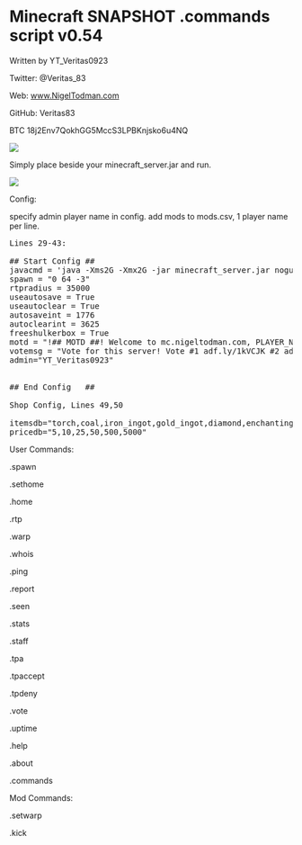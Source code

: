 # Minecraft SNAPSHOT .commands script v0.54

Written by YT_Veritas0923             

Twitter: @Veritas_83                  

Web: www.NigelTodman.com              

GitHub: Veritas83                     

BTC 18j2Env7QokhGG5MccS3LPBKnjsko6u4NQ

<img src="https://i.gyazo.com/0ded8799db3daea0f35115225b55a66d.png">


Simply place beside your minecraft_server.jar and run.

<img src="https://i.gyazo.com/574ad295a1a3fec5fe9ae6833f3ead1d.png">

Config:

specify admin player name in config. add mods to mods.csv, 1 player name per line.

<pre>
Lines 29-43:

## Start Config ##
javacmd = 'java -Xms2G -Xmx2G -jar minecraft_server.jar nogui' # Java command line to start Minecraft Server jar, Must use nogui
spawn = "0 64 -3"   																					 # WorldSpawn Coordinates
rtpradius = 35000  																						 # Random Teleport radius (-35000,35000)
useautosave = True 																						 # Use Autosave?
useautoclear = True 																					 # Use Autoclear?
autosaveint = 1776																					   # Autosave Interval in seconds
autoclearint = 3625																					   # Autoclear Interval in seconds
freeshulkerbox = True																					 # Gives new players a shulker box on their first connect
motd = "!## MOTD ##! Welcome to mc.nigeltodman.com, PLAYER_NAME! See our custom commands and their usage with '.help' * April Gamerules: limitedCrafting:Off keepInventory:On mobGriefing:Off Difficulty:Hard"
votemsg = "Vote for this server! Vote #1 adf.ly/1kVCJK #2 adf.ly/1kVCLs #3 adf.ly/1g4VYV"
admin="YT_Veritas0923"
																					   									 # Message of the Day notes:
																					   									 # PLAYER_NAME is replaced with connecting player.
## End Config   ##												   									 # 'Welcome to' is replaced by 'Welcome back to' for returning players.

Shop Config, Lines 49,50

itemsdb="torch,coal,iron_ingot,gold_ingot,diamond,enchanting_table"
pricedb="5,10,25,50,500,5000"
</pre>

User Commands:

.spawn

.sethome

.home

.rtp

.warp

.whois

.ping

.report

.seen

.stats

.staff

.tpa

.tpaccept

.tpdeny

.vote

.uptime

.help

.about

.commands

Mod Commands:

.setwarp

.kick